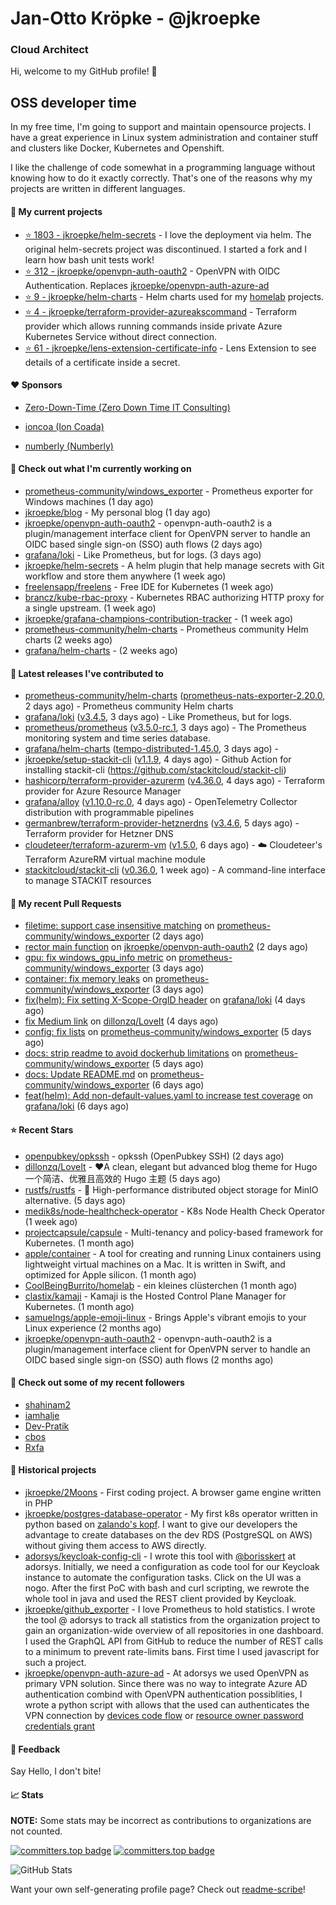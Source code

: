 # Jan-Otto Kröpke - @jkroepke
### Cloud Architect 

Hi, welcome to my GitHub profile! 👋

## OSS developer time
In my free time, I'm going to support and maintain opensource projects. I have a great experience in Linux system administration and container stuff and clusters like Docker, Kubernetes and Openshift.

I like the challenge of code somewhat in a programming language without knowing how to do it exactly correctly. That's one of the reasons why my projects are written in different languages.

#### 🌱 My current projects
- [⭐️ 1803 - jkroepke/helm-secrets](https://github.com/jkroepke/helm-secrets) - I love the deployment via helm. The original helm-secrets project was discontinued. I started a fork and I learn how bash unit tests work!
- [⭐️ 312 - jkroepke/openvpn-auth-oauth2](https://github.com/jkroepke/openvpn-auth-oauth2) - OpenVPN with OIDC Authentication. Replaces  [jkroepke/openvpn-auth-azure-ad](https://github.com/jkroepke/openvpn-auth-azure-ad) 
- [⭐️ 9 - jkroepke/helm-charts](https://github.com/jkroepke/helm-charts) - Helm charts used for my [homelab](https://github.com/jkroepke/homelab) projects.
- [⭐️ 4 - jkroepke/terraform-provider-azureakscommand](https://github.com/jkroepke/terraform-provider-azureakscommand) - Terraform provider which allows running commands inside private Azure Kubernetes Service without direct connection.
- [⭐️ 61 - jkroepke/lens-extension-certificate-info](https://github.com/jkroepke/lens-extension-certificate-info) - Lens Extension to see details of a certificate inside a secret.

#### ❤️ Sponsors

- [Zero-Down-Time (Zero Down Time IT Consulting)](https://github.com/Zero-Down-Time)

- [ioncoa (Ion Coada)](https://github.com/ioncoa)

- [numberly (Numberly)](https://github.com/numberly)


#### 👷 Check out what I'm currently working on

- [prometheus-community/windows_exporter](https://github.com/prometheus-community/windows_exporter) - Prometheus exporter for Windows machines (1 day ago)
- [jkroepke/blog](https://github.com/jkroepke/blog) - My personal blog (1 day ago)
- [jkroepke/openvpn-auth-oauth2](https://github.com/jkroepke/openvpn-auth-oauth2) - openvpn-auth-oauth2 is a plugin/management interface client for OpenVPN server to handle an OIDC based single sign-on (SSO) auth flows (2 days ago)
- [grafana/loki](https://github.com/grafana/loki) - Like Prometheus, but for logs. (3 days ago)
- [jkroepke/helm-secrets](https://github.com/jkroepke/helm-secrets) - A helm plugin that help manage secrets with Git workflow and store them anywhere (1 week ago)
- [freelensapp/freelens](https://github.com/freelensapp/freelens) - Free IDE for Kubernetes (1 week ago)
- [brancz/kube-rbac-proxy](https://github.com/brancz/kube-rbac-proxy) - Kubernetes RBAC authorizing HTTP proxy for a single upstream. (1 week ago)
- [jkroepke/grafana-champions-contribution-tracker](https://github.com/jkroepke/grafana-champions-contribution-tracker) -  (1 week ago)
- [prometheus-community/helm-charts](https://github.com/prometheus-community/helm-charts) - Prometheus community Helm charts (2 weeks ago)
- [grafana/helm-charts](https://github.com/grafana/helm-charts) -  (2 weeks ago)

#### 🔭 Latest releases I've contributed to

- [prometheus-community/helm-charts](https://github.com/prometheus-community/helm-charts) ([prometheus-nats-exporter-2.20.0](https://github.com/prometheus-community/helm-charts/releases/tag/prometheus-nats-exporter-2.20.0), 2 days ago) - Prometheus community Helm charts
- [grafana/loki](https://github.com/grafana/loki) ([v3.4.5](https://github.com/grafana/loki/releases/tag/v3.4.5), 3 days ago) - Like Prometheus, but for logs.
- [prometheus/prometheus](https://github.com/prometheus/prometheus) ([v3.5.0-rc.1](https://github.com/prometheus/prometheus/releases/tag/v3.5.0-rc.1), 3 days ago) - The Prometheus monitoring system and time series database.
- [grafana/helm-charts](https://github.com/grafana/helm-charts) ([tempo-distributed-1.45.0](https://github.com/grafana/helm-charts/releases/tag/tempo-distributed-1.45.0), 3 days ago) - 
- [jkroepke/setup-stackit-cli](https://github.com/jkroepke/setup-stackit-cli) ([v1.1.9](https://github.com/jkroepke/setup-stackit-cli/releases/tag/v1.1.9), 4 days ago) - Github Action for installing stackit-cli (https://github.com/stackitcloud/stackit-cli)
- [hashicorp/terraform-provider-azurerm](https://github.com/hashicorp/terraform-provider-azurerm) ([v4.36.0](https://github.com/hashicorp/terraform-provider-azurerm/releases/tag/v4.36.0), 4 days ago) - Terraform provider for Azure Resource Manager
- [grafana/alloy](https://github.com/grafana/alloy) ([v1.10.0-rc.0](https://github.com/grafana/alloy/releases/tag/v1.10.0-rc.0), 4 days ago) - OpenTelemetry Collector distribution with programmable pipelines
- [germanbrew/terraform-provider-hetznerdns](https://github.com/germanbrew/terraform-provider-hetznerdns) ([v3.4.6](https://github.com/germanbrew/terraform-provider-hetznerdns/releases/tag/v3.4.6), 5 days ago) - Terraform provider for Hetzner DNS
- [cloudeteer/terraform-azurerm-vm](https://github.com/cloudeteer/terraform-azurerm-vm) ([v1.5.0](https://github.com/cloudeteer/terraform-azurerm-vm/releases/tag/v1.5.0), 6 days ago) - ☁️ Cloudeteer's Terraform AzureRM virtual machine module
- [stackitcloud/stackit-cli](https://github.com/stackitcloud/stackit-cli) ([v0.36.0](https://github.com/stackitcloud/stackit-cli/releases/tag/v0.36.0), 1 week ago) - A command-line interface to manage STACKIT resources

#### 🔨 My recent Pull Requests

- [filetime: support case insensitive matching](https://github.com/prometheus-community/windows_exporter/pull/2132) on [prometheus-community/windows_exporter](https://github.com/prometheus-community/windows_exporter) (2 days ago)
- [rector main function](https://github.com/jkroepke/openvpn-auth-oauth2/pull/553) on [jkroepke/openvpn-auth-oauth2](https://github.com/jkroepke/openvpn-auth-oauth2) (2 days ago)
- [gpu: fix windows_gpu_info metric](https://github.com/prometheus-community/windows_exporter/pull/2130) on [prometheus-community/windows_exporter](https://github.com/prometheus-community/windows_exporter) (3 days ago)
- [container: fix memory leaks](https://github.com/prometheus-community/windows_exporter/pull/2129) on [prometheus-community/windows_exporter](https://github.com/prometheus-community/windows_exporter) (3 days ago)
- [fix(helm): Fix setting X-Scope-OrgID header](https://github.com/grafana/loki/pull/18414) on [grafana/loki](https://github.com/grafana/loki) (4 days ago)
- [fix Medium link](https://github.com/dillonzq/LoveIt/pull/985) on [dillonzq/LoveIt](https://github.com/dillonzq/LoveIt) (4 days ago)
- [config: fix lists](https://github.com/prometheus-community/windows_exporter/pull/2124) on [prometheus-community/windows_exporter](https://github.com/prometheus-community/windows_exporter) (5 days ago)
- [docs: strip readme to avoid dockerhub limitations](https://github.com/prometheus-community/windows_exporter/pull/2123) on [prometheus-community/windows_exporter](https://github.com/prometheus-community/windows_exporter) (5 days ago)
- [docs: Update README.md](https://github.com/prometheus-community/windows_exporter/pull/2121) on [prometheus-community/windows_exporter](https://github.com/prometheus-community/windows_exporter) (6 days ago)
- [feat(helm): Add non-default-values.yaml to increase test coverage](https://github.com/grafana/loki/pull/18360) on [grafana/loki](https://github.com/grafana/loki) (6 days ago)

#### ⭐ Recent Stars

- [openpubkey/opkssh](https://github.com/openpubkey/opkssh) - opkssh (OpenPubkey SSH) (2 days ago)
- [dillonzq/LoveIt](https://github.com/dillonzq/LoveIt) - ❤️A clean, elegant but advanced blog theme for Hugo 一个简洁、优雅且高效的 Hugo 主题 (5 days ago)
- [rustfs/rustfs](https://github.com/rustfs/rustfs) - 🚀 High-performance distributed object storage for MinIO  alternative. (5 days ago)
- [medik8s/node-healthcheck-operator](https://github.com/medik8s/node-healthcheck-operator) - K8s Node Health Check Operator (1 week ago)
- [projectcapsule/capsule](https://github.com/projectcapsule/capsule) - Multi-tenancy and policy-based framework for Kubernetes. (1 month ago)
- [apple/container](https://github.com/apple/container) - A tool for creating and running Linux containers using lightweight virtual machines on a Mac. It is written in Swift, and optimized for Apple silicon.  (1 month ago)
- [CoolBeingBurrito/homelab](https://github.com/CoolBeingBurrito/homelab) - ein kleines clüsterchen (1 month ago)
- [clastix/kamaji](https://github.com/clastix/kamaji) - Kamaji is the Hosted Control Plane Manager for Kubernetes. (1 month ago)
- [samuelngs/apple-emoji-linux](https://github.com/samuelngs/apple-emoji-linux) - Brings Apple's vibrant emojis to your Linux experience (2 months ago)
- [jkroepke/openvpn-auth-oauth2](https://github.com/jkroepke/openvpn-auth-oauth2) - openvpn-auth-oauth2 is a plugin/management interface client for OpenVPN server to handle an OIDC based single sign-on (SSO) auth flows (2 months ago)

#### 👯 Check out some of my recent followers

- [shahinam2](https://github.com/shahinam2)
- [iamhalje](https://github.com/iamhalje)
- [Dev-Pratik](https://github.com/Dev-Pratik)
- [cbos](https://github.com/cbos)
- [Rxfa](https://github.com/Rxfa)

#### 📜 Historical projects
- [jkroepke/2Moons](https://github.com/jkroepke/2Moons) - First coding project. A browser game engine written in PHP
- [jkroepke/postgres-database-operator](https://github.com/jkroepke/postgres-database-operator) - My first k8s operator written in python based on [zalando's kopf](https://github.com/zalando-incubator/kopf). I want to give our developers the advantage to create databases on the dev RDS (PostgreSQL on AWS) without giving them access to AWS directly.
- [adorsys/keycloak-config-cli](https://github.com/adorsys/keycloak-config-cli) - I wrote this tool with [@borisskert](https://github.com/borisskert) at adorsys. Initially, we need a configuration as code tool for our Keycloak instance to automate the configuration tasks. Click on the UI was a nogo. After the first PoC with bash and curl scripting, we rewrote the whole tool in java and used the REST client provided by Keycloak.
- [jkroepke/github_exporter](https://github.com/jkroepke/github_exporter) - I love Prometheus to hold statistics. I wrote the tool @ adorsys to track all statistics from the organization project to gain an organization-wide overview of all repositories in one dashboard. I used the GraphQL API from GitHub to reduce the number of REST calls to a minimum to prevent rate-limits bans. First time I used javascript for such a project.
- [jkroepke/openvpn-auth-azure-ad](https://github.com/jkroepke/openvpn-auth-azure-ad) - At adorsys we used OpenVPN as primary VPN solution. Since there was no way to integrate Azure AD authentication combind with OpenVPN authentication possiblities, I wrote a python script with allows that the used can authenticates the VPN connection by [devices code flow](https://docs.microsoft.com/en-us/azure/active-directory/develop/v2-oauth2-device-code) or [resource owner password credentials grant](https://docs.microsoft.com/en-us/azure/active-directory/develop/v2-oauth-ropc)

#### 💬 Feedback

Say Hello, I don't bite!

#### 📈 Stats

**NOTE:** Some stats may be incorrect as contributions to organizations
are not counted.

[![committers.top badge](https://user-badge.committers.top/germany/jkroepke.svg)](https://user-badge.committers.top/germany/jkroepke)
[![committers.top badge](https://user-badge.committers.top/germany_public/jkroepke.svg)](https://user-badge.committers.top/germany_public/jkroepke)

![GitHub Stats](https://github-readme-stats.vercel.app/api?username=jkroepke&count_private=false&theme=tokyonight&show_icons=true)

Want your own self-generating profile page? Check out [readme-scribe](https://github.com/muesli/readme-scribe)!
